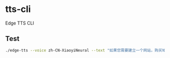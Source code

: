 # tts-cli
Edge TTS CLI

## Test

```bash
./edge-tts --voice zh-CN-XiaoyiNeural --text "如果您需要建立一个网站，购买域名是最基础的一步。不论是个人用户还是企业用户，您只有完成域名的注册和认证，才能让用户访问您搭建的网站。本文主要介绍如何快速进行域名注册和实名认证" --write-media test.mp3 --write-subtitles test.vtt
```